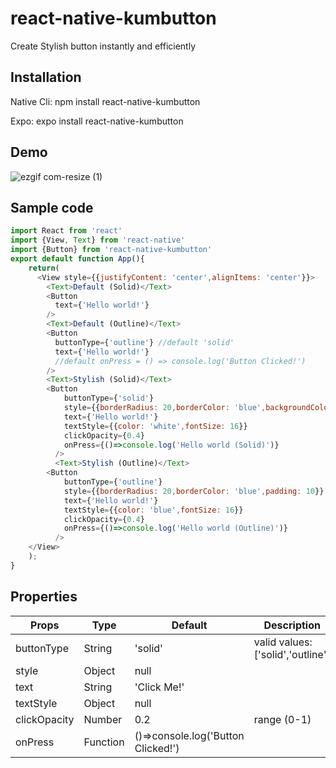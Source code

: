 # react-native-kumbutton
Create Stylish button instantly and efficiently 
## Installation
Native Cli: npm install react-native-kumbutton

Expo: expo install react-native-kumbutton
## Demo
![ezgif com-resize (1)](https://user-images.githubusercontent.com/56933027/229501832-9906efd1-b7d8-4104-9ae3-7655cf37af28.gif)

## Sample code
```javascript
import React from 'react'
import {View, Text} from 'react-native'
import {Button} from 'react-native-kumbutton'
export default function App(){
    return(
      <View style={{justifyContent: 'center',alignItems: 'center'}}>
        <Text>Default (Solid)</Text>
        <Button
          text={'Hello world!'}
        />
        <Text>Default (Outline)</Text>
        <Button
          buttonType={'outline'} //default 'solid'
          text={'Hello world!'}
          //default onPress = () => console.log('Button Clicked!')
        />
        <Text>Stylish (Solid)</Text>
        <Button
            buttonType={'solid'}
            style={{borderRadius: 20,borderColor: 'blue',backgroundColor: 'blue',padding: 10}}
            text={'Hello world!'}
            textStyle={{color: 'white',fontSize: 16}}
            clickOpacity={0.4}
            onPress={()=>console.log('Hello world (Solid)')}
          />
          <Text>Stylish (Outline)</Text>
        <Button
            buttonType={'outline'}
            style={{borderRadius: 20,borderColor: 'blue',padding: 10}}
            text={'Hello world!'}
            textStyle={{color: 'blue',fontSize: 16}}
            clickOpacity={0.4}
            onPress={()=>console.log('Hello world (Outline)')}
          />
    </View>
    );
}
```
## Properties
|Props|Type|Default|Description|
|---|---|---|---|
|buttonType|String|'solid'|valid values: ['solid','outline']|
|style|Object|null|
|text|String|'Click Me!'|
|textStyle|Object|null|
|clickOpacity|Number|0.2|range (0-1)|
|onPress|Function|()=>console.log('Button Clicked!')|
